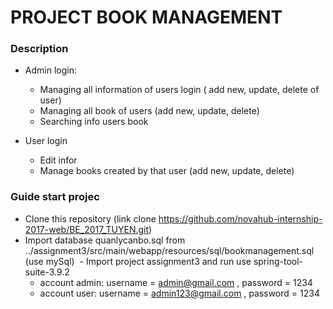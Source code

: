 # PROJECT BOOK MANAGEMENT

### Description
  - Admin login:
      + Managing all information of users login ( add new, update, delete of user)
      + Managing all book of users (add new, update, delete)
      + Searching info users book
      
  - User login
      + Edit infor 
      + Manage books created by that user (add new, update, delete)
### Guide start projec
  - Clone this repository (link clone https://github.com/novahub-internship-2017-web/BE_2017_TUYEN.git)
  - Import database quanlycanbo.sql from ../assignment3/src/main/webapp/resources/sql/bookmanagement.sql (use mySql)
  - Import project assignment3 and run use spring-tool-suite-3.9.2
      + account admin: username = admin@gmail.com , password = 1234
      + account user: username  =  admin123@gmail.com , password = 1234
